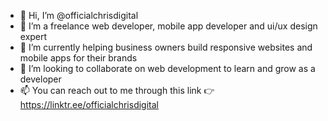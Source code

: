- 👋 Hi, I’m @officialchrisdigital
- 👀 I’m a freelance web developer, mobile app developer and ui/ux design expert
- 🌱 I’m currently helping business owners build responsive websites and mobile apps for their brands
- 💞️ I’m looking to collaborate on web development to learn and grow as a developer
- 📫 You can reach out to me through this link 👉 https://linktr.ee/officialchrisdigital

<!---
officialchrisdigital/officialchrisdigital is a ✨ special ✨ repository because its `README.md` (this file) appears on your GitHub profile.
You can click the Preview link to take a look at your changes.
--->

